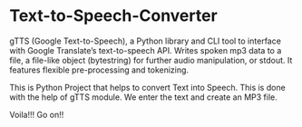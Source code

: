 # Text-to-Speech-Converter

gTTS (Google Text-to-Speech), a Python library and CLI tool to interface with Google Translate’s text-to-speech API. Writes spoken mp3 data to a file, a file-like object (bytestring) for further audio manipulation, or stdout. It features flexible pre-processing and tokenizing.

This is Python Project that helps to convert Text into Speech.
This is done with the help of gTTS module.
We enter the text and create an MP3 file.


Voila!!! Go on!!
